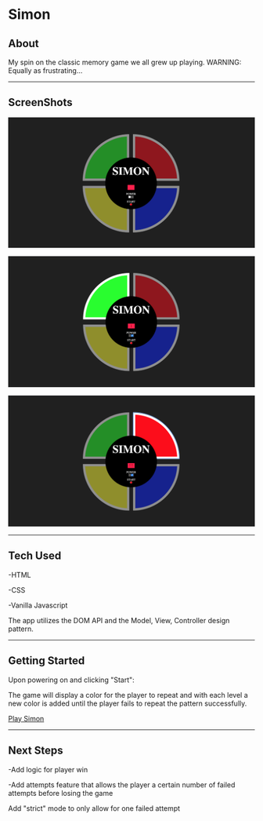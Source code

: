 # Simon

## About

My spin on the classic memory game we all grew up playing. WARNING: Equally as frustrating...

---

## ScreenShots 

![board](assets/board.jpg)

![round 1](assets/board-round_1.jpg)

![loss](assets/board-loss.jpg)

---

## Tech Used

-HTML

-CSS

-Vanilla Javascript

The app utilizes the DOM API and the Model, View, Controller design pattern. 

---

## Getting Started

Upon powering on and clicking "Start":

The game will display a color for the player to repeat and with each level a new color is added until the player fails to repeat the pattern successfully.

[Play Simon](https://codymurr.github.io/Simon/)

---

## Next Steps

-Add logic for player win

-Add attempts feature that allows the player a certain number of failed attempts before losing the game

Add "strict" mode to only allow for one failed attempt